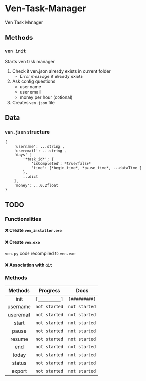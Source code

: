 # Ven-Task-Manager
Ven Task Manager

## Methods

### `ven init` 
Starts ven task manager    
1.  Check if ven.json already exists in current folder
    *  *Error message* if already exists
2.  Ask config questions
    *  user name
    *  user email
    *  money per hour (optional)
3.  Creates `ven.json` file


## Data 

### `ven.json` structure

    {
        'username': ...string ,
        'useremail': ...string ,
        'days' [
            '*task_id*': {
                'isCompleted': *true/false*
                'time': [*begin_time*, *pause_time*, ...dataTime ]
            },
            ...dict
        ],
        'money': ...0.2float
    }

## TODO 

### Functionalities

#### :x: Create `ven_installer.exe`
#### :x: Create `ven.exe`
`ven.py` code recompiled to `ven.exe`
#### :x: Association with `git`

### Methods

|    Methods    |    Progress   |     Docs      |
|  :---------:  |  :---------:  |  :---------:  |
|  init         | `[_________]` | `[#########]` |
|  username     | `not started` | `not started` |
|  useremail    | `not started` | `not started` |
|  start        | `not started` | `not started` |
|  pause        | `not started` | `not started` |
|  resume       | `not started` | `not started` |
|  end          | `not started` | `not started` |
|  today        | `not started` | `not started` |
|  status       | `not started` | `not started` |
|  export       | `not started` | `not started` |

